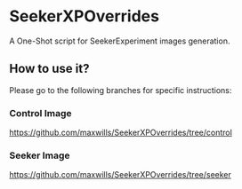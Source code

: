 # SeekerXPOverrides

A One-Shot script for SeekerExperiment images generation.

## How to use it?

Please go to the following branches for specific instructions:

### Control Image
https://github.com/maxwills/SeekerXPOverrides/tree/control


### Seeker Image
https://github.com/maxwills/SeekerXPOverrides/tree/seeker
